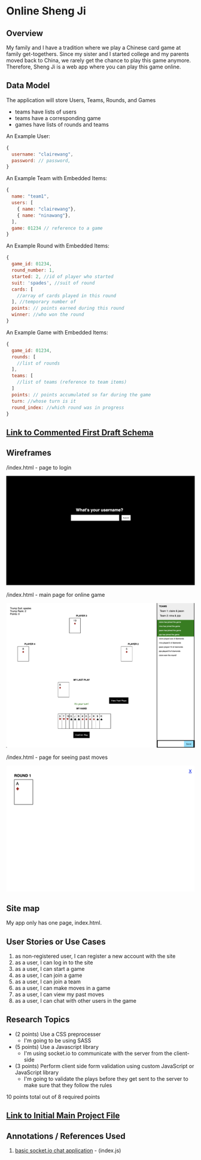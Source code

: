 # Online Sheng Ji

## Overview

My family and I have a tradition where we play a Chinese card game at family get-togethers. Since my sister and I started college and my parents moved back to China, we rarely get the chance to play this game anymore. Therefore, Sheng Ji is a web app where you can play this game online.


## Data Model

The application will store Users, Teams, Rounds, and Games

* teams have lists of users
* teams have a corresponding game
* games have lists of rounds and teams

An Example User:

```javascript
{
  username: "clairewang",
  password: // password,
}
```

An Example Team with Embedded Items:

```javascript
{
  name: "team1",
  users: [
    { name: "clairewang"},
    { name: "ninawang"},
  ],
  game: 01234 // reference to a game
}
```

An Example Round with Embedded Items:

```javascript
{
  game_id: 01234,
  round_number: 1,
  started: 2, //id of player who started
  suit: 'spades', //suit of round
  cards: [
    //array of cards played in this round
  ], //temporary number of 
  points: // points earned during this round
  winner: //who won the round
}
```

An Example Game with Embedded Items:

```javascript
{
  game_id: 01234,
  rounds: [
    //list of rounds
  ],
  teams: [
    //list of teams (reference to team items)
  ]
  points: // points accumulated so far during the game
  turn: //whose turn is it
  round_index: //which round was in progress
}
```


## [Link to Commented First Draft Schema](db.js) 

## Wireframes

/index.html - page to login

![list](public/img/loginscreen.png)

/index.html - main page for online game

![list create](public/img/gamescreen.png)

/index.html - page for seeing past moves

![list](public/img/pastmoves.png)

## Site map

My app only has one page, index.html.

## User Stories or Use Cases

1. as non-registered user, I can register a new account with the site
2. as a user, I can log in to the site
3. as a user, I can start a game
4. as a user, I can join a game
5. as a user, I can join a team
6. as a user, I can make moves in a game
7. as a user, I can view my past moves
8. as a user, I can chat with other users in the game

## Research Topics

* (2 points) Use a CSS preprocesser
    * I'm going to be using SASS
* (5 points) Use a Javascript library
    * I'm using socket.io to communicate with the server from the client-side
* (3 points) Perform client side form validation using custom JavaScript or JavaScript library
    * I'm going to validate the plays before they get sent to the server to make sure that they follow the rules

10 points total out of 8 required points

## [Link to Initial Main Project File](index.js) 

## Annotations / References Used

1. [basic socket.io chat application](https://socket.io/get-started/chat/) - (index.js)
